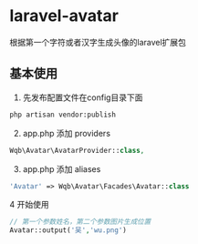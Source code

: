 # laravel-avatar
根据第一个字符或者汉字生成头像的laravel扩展包

## 基本使用
1. 先发布配置文件在config目录下面
```bash
php artisan vendor:publish
```
2. app.php 添加 providers
```php
Wqb\Avatar\AvatarProvider::class,
```
3. app.php 添加 aliases
```php
'Avatar' => Wqb\Avatar\Facades\Avatar::class
```
4 开始使用
```php
// 第一个参数姓名，第二个参数图片生成位置
Avatar::output('吴','wu.png')
```
